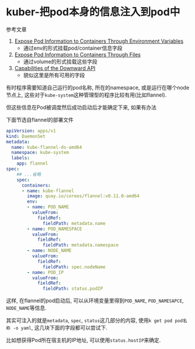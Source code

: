 # kuber-把pod本身的信息注入到pod中

参考文章

1. [Expose Pod Information to Containers Through Environment Variables](https://kubernetes.io/docs/tasks/inject-data-application/environment-variable-expose-pod-information/)
    - 通过env的形式挂载pod/container信息字段
2. [Expose Pod Information to Containers Through Files](https://kubernetes.io/docs/tasks/inject-data-application/downward-api-volume-expose-pod-information/)
    - 通过volume的形式挂载这些字段
3. [Capabilities of the Downward API](https://kubernetes.io/docs/tasks/inject-data-application/downward-api-volume-expose-pod-information/#capabilities-of-the-downward-api)
    - 貌似这里是所有可用的字段

有时程序需要知道自己运行的pod名称, 所在的namespace, 或是运行在哪个node节点上, 这些对于`kube-system`这种管理型的程序比较有用(比如flannel).

但这些信息在Pod被调度然后成功启动后才能确定下来, 如果有办法

下面节选自flannel的部署文件

```yaml
apiVersion: apps/v1
kind: DaemonSet
metadata:
  name: kube-flannel-ds-amd64
  namespace: kube-system
  labels:
    app: flannel
spec:
    ## ...省略
    spec:
      containers:
      - name: kube-flannel
        image: quay.io/coreos/flannel:v0.11.0-amd64
        env:
        - name: POD_NAME
          valueFrom:
            fieldRef:
              fieldPath: metadata.name
        - name: POD_NAMESPACE
          valueFrom:
            fieldRef:
              fieldPath: metadata.namespace
        - name: NODE_NAME
          valueFrom:
            fieldRef:
              fieldPath: spec.nodeName
        - name: POD_IP
          valueFrom:
            fieldRef:
              fieldPath: status.podIP
```

这样, 在flannel的pod启动后, 可以从环境变量里得到`POD_NAME`, `POD_NAMESAPCE`, `NODE_NAME`等信息.

其实可注入的就是`metadata`, `spec`, `status`这几部分的内容, 使用`k get pod pod名称 -o yaml`, 这几块下面的字段都可以尝试下. 

比如想获得Pod所在宿主机的IP地址, 可以使用`status.hostIP`来确定.
